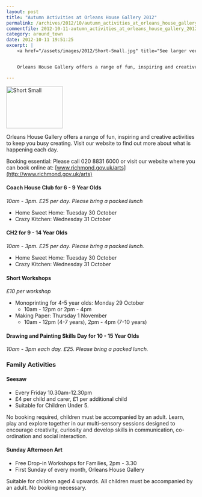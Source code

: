 ```yaml
---
layout: post
title: "Autumn Activities at Orleans House Gallery 2012"
permalink: /archives/2012/10/autumn_activities_at_orleans_house_gallery_2012.html
commentfile: 2012-10-11-autumn_activities_at_orleans_house_gallery_2012
category: around_town
date: 2012-10-11 19:51:25
excerpt: |
    <a href="/assets/images/2012/Short-Small.jpg" title="See larger version of - Short Small"><img src="/assets/images/2012/Short-Small_thumb.jpg" width="150" height="112" alt="Short Small" class="photo right" /></a>


    Orleans House Gallery offers a range of fun, inspiring and creative activities to keep you busy creating.  Visit our website to find out more about what is happening each day.

---
```


<a href="/assets/images/2012/Short-Small.jpg" title="See larger version of - Short Small"><img src="/assets/images/2012/Short-Small_thumb.jpg" width="150" height="112" alt="Short Small" class="photo right" /></a>

Orleans House Gallery offers a range of fun, inspiring and creative activities to keep you busy creating. Visit our website to find out more about what is happening each day.

Booking essential: Please call 020 8831 6000 or visit our website where you can book online at: [www.richmond.gov.uk/arts](http://www.richmond.gov.uk/arts)

#### Coach House Club for 6 - 9 Year Olds

*10am - 3pm. £25 per day. Please bring a packed lunch*

-   Home Sweet Home: Tuesday 30 October
-   Crazy Kitchen: Wednesday 31 October

#### CH2 for 9 - 14 Year Olds

*10am - 3pm. £25 per day. Please bring a packed lunch.*

-   Home Sweet Home: Tuesday 30 October
-   Crazy Kitchen: Wednesday 31 October

#### Short Workshops

*£10 per workshop*

-   Monoprinting for 4-5 year olds: Monday 29 October
    -   10am - 12pm or 2pm - 4pm
-   Making Paper: Thursday 1 November
    -   10am - 12pm (4-7 years), 2pm - 4pm (7-10 years)

#### Drawing and Painting Skills Day for 10 - 15 Year Olds

*10am - 3pm each day. £25. Please bring a packed lunch.*

### Family Activities

#### Seesaw

-   Every Friday 10.30am-12.30pm
-   £4 per child and carer, £1 per additional child
-   Suitable for Children Under 5.

No booking required, children must be accompanied by an adult. Learn, play and explore together in our multi-sensory sessions designed to encourage creativity, curiosity and develop skills in communication, co-ordination and social interaction.

#### Sunday Afternoon Art

-   Free Drop-in Workshops for Families, 2pm - 3.30
-   First Sunday of every month, Orleans House Gallery

Suitable for children aged 4 upwards. All children must be accompanied by an adult. No booking necessary.
